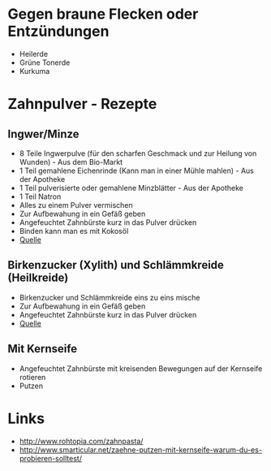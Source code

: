 # Gegen braune Flecken oder Entzündungen

* Heilerde
* Grüne Tonerde
* Kurkuma

# Zahnpulver - Rezepte

## Ingwer/Minze

* 8 Teile Ingwerpulve (für den scharfen Geschmack und zur Heilung von Wunden) - Aus dem Bio-Markt
* 1 Teil gemahlene Eichenrinde (Kann man in einer Mühle mahlen) - Aus der Apotheke
* 1 Teil pulverisierte oder gemahlene Minzblätter - Aus der Apotheke
* 1 Teil Natron
* Alles zu einem Pulver vermischen
* Zur Aufbewahung in ein Gefäß geben
* Angefeuchtet Zahnbürste kurz in das Pulver drücken
* Binden kann man es mit Kokosöl
* [Quelle](http://www.russische-heilgeheimnisse.com/heilgeheimnisse/zahnpulver-selbst-herstellen-zahnpasta-in-den-muell/)

## Birkenzucker (Xylith) und Schlämmkreide (Heilkreide)

* Birkenzucker und Schlämmkreide eins zu eins mische
* Zur Aufbewahung in ein Gefäß geben
* Angefeuchtet Zahnbürste kurz in das Pulver drücken
* [Quelle](https://langsamerleben.wordpress.com/2016/03/22/selbstgemachtes-zahnpuder-unser-favorit/)

## Mit Kernseife

* Angefeuchtet Zahnbürste mit kreisenden Bewegungen auf der Kernseife rotieren
* Putzen

# Links

* http://www.rohtopia.com/zahnpasta/
* http://www.smarticular.net/zaehne-putzen-mit-kernseife-warum-du-es-probieren-solltest/
